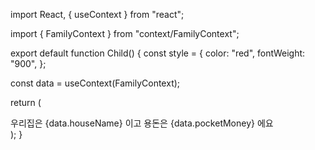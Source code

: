 import React, { useContext } from "react";

import { FamilyContext } from "context/FamilyContext";

export default function Child() {
const style = {
color: "red",
fontWeight: "900",
};

const data = useContext(FamilyContext);

return (
<div>
우리집은
<span style={style}>{data.houseName}</span> 이고 용돈은
<span style={style}> {data.pocketMoney}</span> 에요
</div>
);
}

